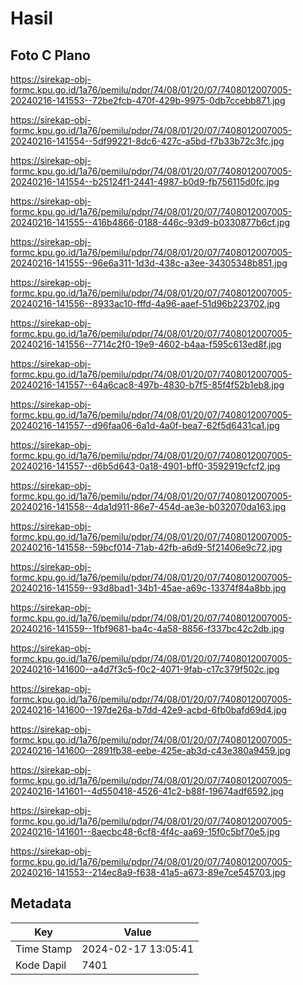 # Hasil

## Foto C Plano

https://sirekap-obj-formc.kpu.go.id/1a76/pemilu/pdpr/74/08/01/20/07/7408012007005-20240216-141553--72be2fcb-470f-429b-9975-0db7ccebb871.jpg

https://sirekap-obj-formc.kpu.go.id/1a76/pemilu/pdpr/74/08/01/20/07/7408012007005-20240216-141554--5df99221-8dc6-427c-a5bd-f7b33b72c3fc.jpg

https://sirekap-obj-formc.kpu.go.id/1a76/pemilu/pdpr/74/08/01/20/07/7408012007005-20240216-141554--b25124f1-2441-4987-b0d9-fb756115d0fc.jpg

https://sirekap-obj-formc.kpu.go.id/1a76/pemilu/pdpr/74/08/01/20/07/7408012007005-20240216-141555--416b4866-0188-446c-93d9-b0330877b6cf.jpg

https://sirekap-obj-formc.kpu.go.id/1a76/pemilu/pdpr/74/08/01/20/07/7408012007005-20240216-141555--96e6a311-1d3d-438c-a3ee-34305348b851.jpg

https://sirekap-obj-formc.kpu.go.id/1a76/pemilu/pdpr/74/08/01/20/07/7408012007005-20240216-141556--8933ac10-fffd-4a96-aaef-51d96b223702.jpg

https://sirekap-obj-formc.kpu.go.id/1a76/pemilu/pdpr/74/08/01/20/07/7408012007005-20240216-141556--7714c2f0-19e9-4602-b4aa-f595c613ed8f.jpg

https://sirekap-obj-formc.kpu.go.id/1a76/pemilu/pdpr/74/08/01/20/07/7408012007005-20240216-141557--64a6cac8-497b-4830-b7f5-85f4f52b1eb8.jpg

https://sirekap-obj-formc.kpu.go.id/1a76/pemilu/pdpr/74/08/01/20/07/7408012007005-20240216-141557--d96faa06-6a1d-4a0f-bea7-62f5d6431ca1.jpg

https://sirekap-obj-formc.kpu.go.id/1a76/pemilu/pdpr/74/08/01/20/07/7408012007005-20240216-141557--d6b5d643-0a18-4901-bff0-3592919cfcf2.jpg

https://sirekap-obj-formc.kpu.go.id/1a76/pemilu/pdpr/74/08/01/20/07/7408012007005-20240216-141558--4da1d911-86e7-454d-ae3e-b032070da163.jpg

https://sirekap-obj-formc.kpu.go.id/1a76/pemilu/pdpr/74/08/01/20/07/7408012007005-20240216-141558--59bcf014-71ab-42fb-a6d9-5f21406e9c72.jpg

https://sirekap-obj-formc.kpu.go.id/1a76/pemilu/pdpr/74/08/01/20/07/7408012007005-20240216-141559--93d8bad1-34b1-45ae-a69c-13374f84a8bb.jpg

https://sirekap-obj-formc.kpu.go.id/1a76/pemilu/pdpr/74/08/01/20/07/7408012007005-20240216-141559--1fbf9681-ba4c-4a58-8856-f337bc42c2db.jpg

https://sirekap-obj-formc.kpu.go.id/1a76/pemilu/pdpr/74/08/01/20/07/7408012007005-20240216-141600--a4d7f3c5-f0c2-4071-9fab-c17c379f502c.jpg

https://sirekap-obj-formc.kpu.go.id/1a76/pemilu/pdpr/74/08/01/20/07/7408012007005-20240216-141600--197de26a-b7dd-42e9-acbd-6fb0bafd69d4.jpg

https://sirekap-obj-formc.kpu.go.id/1a76/pemilu/pdpr/74/08/01/20/07/7408012007005-20240216-141600--2891fb38-eebe-425e-ab3d-c43e380a9459.jpg

https://sirekap-obj-formc.kpu.go.id/1a76/pemilu/pdpr/74/08/01/20/07/7408012007005-20240216-141601--4d550418-4526-41c2-b88f-19674adf6592.jpg

https://sirekap-obj-formc.kpu.go.id/1a76/pemilu/pdpr/74/08/01/20/07/7408012007005-20240216-141601--8aecbc48-6cf8-4f4c-aa69-15f0c5bf70e5.jpg

https://sirekap-obj-formc.kpu.go.id/1a76/pemilu/pdpr/74/08/01/20/07/7408012007005-20240216-141553--214ec8a9-f638-41a5-a673-89e7ce545703.jpg


## Metadata

| Key        | Value               |
| ---------- | ------------------- |
| Time Stamp | 2024-02-17 13:05:41 |
| Kode Dapil | 7401                |



